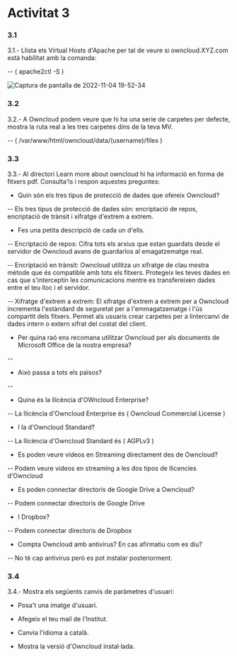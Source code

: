 # Activitat 3


### 3.1
3.1.- Llista els Virtual Hosts d'Apache per tal de veure si owncloud.XYZ.com està habilitat amb la comanda:

-- ( apache2ctl -S )

![Captura de pantalla de 2022-11-04 19-52-34](https://user-images.githubusercontent.com/114423044/200289129-5b82109e-e83f-489f-980d-ee2a2d9d11fa.png)


### 3.2
3.2.- A Owncloud podem veure que hi ha una serie de carpetes per defecte, mostra la ruta real a les tres carpetes dins de la teva MV.

-- ( /var/www/html/owncloud/data/(username)/files )

### 3.3
3.3.- Al directori Learn more about owncloud hi ha informació en forma de fitxers pdf. Consulta'ls i respon aquestes preguntes:

- Quin són els tres tipus de protecció de dades que ofereix Owncloud?

-- Els tres tipus de protecció de dades són: encriptació de repos, encriptació de trànsit i xifratge d'extrem a extrem.

- Fes una petita descripció de cada un d'ells.


-- Encriptació de repos: Cifra tots els arxius que estan guardats desde el servidor de Owncloud avans de guardarlos al emagatzematge real.

-- Encriptació en trànsit: Owncloud utilitza un xifratge de clau mestra mètode que és compatible amb tots els fitxers. Protegeix les teves dades en cas que s'interceptin les comunicacions mentre es transfereixen dades entre el teu lloc i el servidor.

-- Xifratge d'extrem a extrem: El xifratge d'extrem a extrem per a Owncloud incrementa l'estàndard de seguretat per a l'emmagatzematge i l'ús compartit dels fitxers. Permet als usuaris crear carpetes per a lintercanvi de dades intern o extern xifrat del costat del client. 


- Per quina raó ens recomana utilitzar Owncloud per als documents de Microsoft Office de la nostra empresa?

-- 

- Això passa a tots els països?

--

- Quina és la llicència d'OWncloud Enterprise?

-- La llicència d'Owncloud Enterprise és ( Owncloud Commercial License )

- I la d'Owncloud Standard?

-- La llicència d'Owncloud Standard és ( AGPLv3 )

- Es poden veure videos en Streaming directament des de Owncloud?

-- Podem veure videos en streaming a les dos tipos de llicencies d'Owncloud

- Es poden connectar directoris de Google Drive a Owncloud?

-- Podem connectar directoris de Google Drive 

- I Dropbox?

-- Podem connectar directoris de Dropbox

- Compta Owncloud amb antivirus? En cas afirmatiu com es diu?

-- No té cap antivirus però es pot instalar posteriorment.


### 3.4

3.4.- Mostra els següents canvis de paràmetres d'usuari:

- Posa't una imatge d'usuari.

- Afegeix el teu mail de l'Institut.

- Canvia l'idioma a català.

- Mostra la versió d'Owncloud instal·lada.
